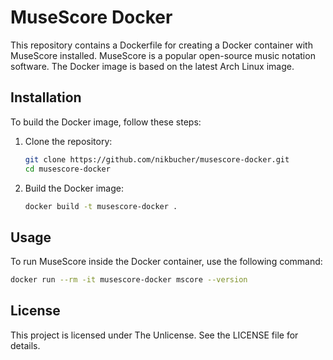 # MuseScore Docker

This repository contains a Dockerfile for creating a Docker container with MuseScore installed. MuseScore is a popular open-source music notation software. The Docker image is based on the latest Arch Linux image.

## Installation

To build the Docker image, follow these steps:

1. Clone the repository:
    ```sh
    git clone https://github.com/nikbucher/musescore-docker.git
    cd musescore-docker
    ```

2. Build the Docker image:
    ```sh
    docker build -t musescore-docker .
    ```

## Usage

To run MuseScore inside the Docker container, use the following command:

```sh
docker run --rm -it musescore-docker mscore --version
```

## License

This project is licensed under The Unlicense. See the LICENSE file for details.
